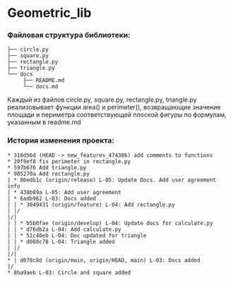 # Geometric_lib

### Файловая структура библиотеки:

    ├── circle.py
    ├── square.py
    ├── rectangle.py
    ├── triangle.py
    └── docs
         ├── README.md
         └── docs.md

Каждый из файлов circle.py, square.py, rectangle.py, triangle.py реализовывает функции area() и perimeter(), возвращающие значение площади и периметра соответствующей плоской фигуры по формулам, указанным в readme.md

### История изменения проекта:

    * 316d56d (HEAD -> new_features_474386) add comments to functions      
    * 20f9ef8 fix perimeter in rectangle.py
    * 597b676 Add triangle.py
    * 985270a Add rectangle.py
    | * 86edb1c (origin/release) L-05: Update Docs. Add user agreement info
    | * 438b89a L-05: Add user agreement
    | * 6adb962 L-03: Docs added
    | | * 3049431 (origin/feature) L-04: Add rectangle.py
    | |/  
    |/|   
    | | * b5b0fae (origin/develop) L-04: Update docs for calculate.py
    | | * d76db2a L-04: Add calculate.py
    | | * 51c40eb L-04: Doc updated for triangle
    | | * d080c78 L-04: Triangle added
    | |/
    |/|
    * | d078c8d (origin/main, origin/HEAD, main) L-03: Docs added
    |/
    * 8ba9aeb L-03: Circle and square added